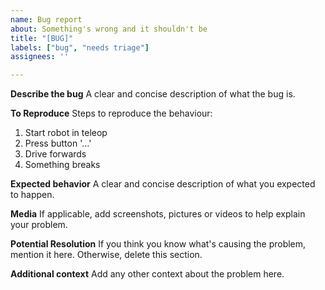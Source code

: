 ```yaml
---
name: Bug report
about: Something's wrong and it shouldn't be
title: "[BUG]"
labels: ["bug", "needs triage"]
assignees: ''

---
```


**Describe the bug**
A clear and concise description of what the bug is.

**To Reproduce**
Steps to reproduce the behaviour:
1. Start robot in teleop
2. Press button '...'
3. Drive forwards
4. Something breaks

**Expected behavior**
A clear and concise description of what you expected to happen.

**Media**
If applicable, add screenshots, pictures or videos to help explain your problem.

**Potential Resolution**
If you think you know what's causing the problem, mention it here. Otherwise, delete this section.

**Additional context**
Add any other context about the problem here.
